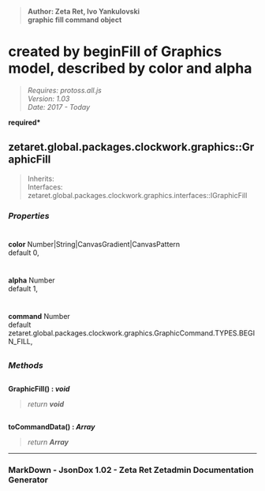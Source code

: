 > __Author: Zeta Ret, Ivo Yankulovski__  
> __graphic fill command object__  
# created by beginFill of Graphics model, described by color and alpha  
> *Requires: protoss.all.js*  
> *Version: 1.03*  
> *Date: 2017 - Today*  

__required*__

## zetaret.global.packages.clockwork.graphics::GraphicFill  
> Inherits:   
> Interfaces: zetaret.global.packages.clockwork.graphics.interfaces::IGraphicFill  

### *Properties*  

#  
__color__ Number|String|CanvasGradient|CanvasPattern  
default 0,   

#  
__alpha__ Number  
default 1,   

#  
__command__ Number  
default zetaret.global.packages.clockwork.graphics.GraphicCommand.TYPES.BEGIN_FILL,   


##  
### *Methods*  

##  
__GraphicFill() : *void*__  
  
> *return __void__*  

##  
__toCommandData() : *Array*__  
  
> *return __Array__*  

---  
### MarkDown - JsonDox 1.02 - Zeta Ret Zetadmin Documentation Generator
